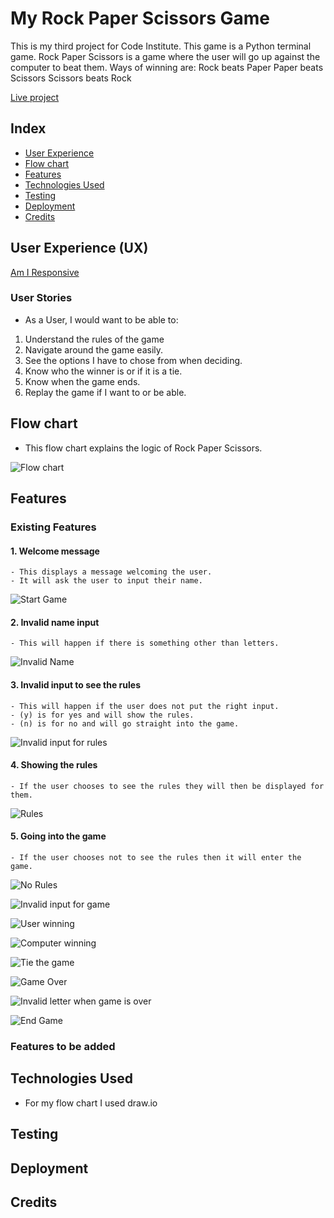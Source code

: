 # My Rock Paper Scissors Game

This is my third project for Code Institute. This game is a Python terminal game.
Rock Paper Scissors is a game where the user will go up against the computer to beat them.
Ways of winning are:
Rock beats Paper
Paper beats Scissors
Scissors beats Rock

[Live project](https://pro3-rock-paper-scissors-c05fcd7fb8f7.herokuapp.com/)

## Index

* [User Experience](#user-experience-ux)
* [Flow chart](#flow-chart)
* [Features](#features)
* [Technologies Used](#technologies-used)
* [Testing](#testing)
* [Deployment](#deployment)
* [Credits](#credits)


## User Experience (UX)

[Am I Responsive](images/am-i-responsive.jpg)

### User Stories

- As a User, I would want to be able to:
1. Understand the rules of the game
2. Navigate around the game easily.
3. See the options I have to chose from when deciding.
4. Know who the winner is or if it is a tie.
5. Know when the game ends.
6. Replay the game if I want to or be able.

## Flow chart

- This flow chart explains the logic of Rock Paper Scissors.

![Flow chart](images/flow-chart.jpg)

## Features

### Existing Features

#### 1. Welcome message
    - This displays a message welcoming the user.
    - It will ask the user to input their name.

![Start Game](images/start-game.jpg)

#### 2. Invalid name input
    - This will happen if there is something other than letters.

![Invalid Name](images/invalid-letter.jpg)

#### 3. Invalid input to see the rules
    - This will happen if the user does not put the right input.
    - (y) is for yes and will show the rules.
    - (n) is for no and will go straight into the game.

![Invalid input for rules](images/invalid-rules-input.jpg)

#### 4. Showing the rules
    - If the user chooses to see the rules they will then be displayed for them.

![Rules](images/rules.jpg)

#### 5. Going into the game
    - If the user chooses not to see the rules then it will enter the game.

![No Rules](images/no-rules.jpg)

![Invalid input for game](images/invalid-letter-input.jpg)

![User winning](images/playing.jpg)

![Computer winning](images/computer-wins.jpg)

![Tie the game](images/tie-game.jpg)

![Game Over](images/game-over.jpg)

![Invalid letter when game is over](images/invalid-letter-end-game.jpg)

![End Game](images/end-game.jpg)

### Features to be added


## Technologies Used

- For my flow chart I used draw.io


## Testing


## Deployment


## Credits